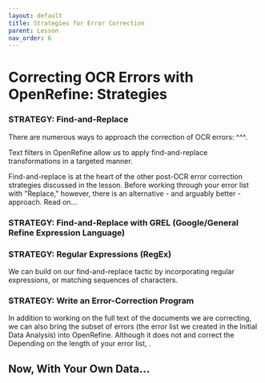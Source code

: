 ```yaml
---
layout: default
title: Strategies for Error Correction
parent: Lesson
nav_order: 6
---
```

# Correcting OCR Errors with OpenRefine: Strategies

### STRATEGY: Find-and-Replace

There are numerous ways to approach the correction of OCR errors: ^^^. 

Text filters in OpenRefine allow us to apply find-and-replace transformations in a targeted manner. 

Find-and-replace is at the heart of the other post-OCR error correction strategies discussed in the lesson. Before working through your error list with "Replace," however, there is an alternative - and arguably better - approach. Read on...

### STRATEGY: Find-and-Replace with GREL (Google/General Refine Expression Language)


### STRATEGY: Regular Expressions (RegEx)

We can build on our find-and-replace tactic by incorporating regular expressions, or matching sequences of characters.

### STRATEGY: Write an Error-Correction Program

In addition to working on the full text of the documents we are correcting, we can also bring the subset of errors (the error list we created in the Initial Data Analysis) into OpenRefine. Although it does not  and correct the  Depending on the length of your error list, .

## Now, With Your Own Data...
